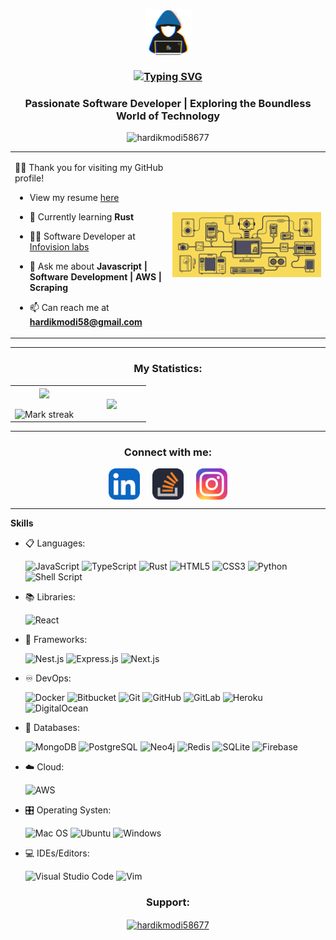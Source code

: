 <p align="center"><picture align="center"><img align="center" src = "./assets/images/about_me.gif?raw=true" width = 75px></picture></p>
<h3 align="center">
<a href="#"><img src="https://readme-typing-svg.herokuapp.com?font=Fira+Code&weight=500&size=30&pause=100&color=1E9FF7&background=00000008&center=true&vCenter=true&random=true&width=500&height=100&lines=Hi+%F0%9F%91%8B%2C+I'm+Hardik+Modi+%F0%9F%91%A8%E2%80%8D%F0%9F%92%BB" alt="Typing SVG" /></a>
</h3> 


<h3 align="center">Passionate Software Developer | Exploring the Boundless World of Technology</h3>
<p align="center"> <img src="https://komarev.com/ghpvc/?username=hardikmodi58677&label=Profile%20views&color=0e75b6&style=flat" alt="hardikmodi58677" /> </p>

<table align="center">
<tr border="none">
<td width="50%" align="left">

🙋‍♂️ Thank you for visiting my GitHub profile! 

- View my resume <a href="https://hardik-resume.tiiny.site" target="_blank">here</a>
- 🌱 Currently learning **Rust**

- 🧑‍🎓 Software Developer at [Infovision labs](https://www.infovision.com/)

- 💬 Ask me about **Javascript | Software Development | AWS | Scraping**

- 📫 Can reach me at **hardikmodi58@gmail.com**

</td>
<td width="50%" align="center">

  <img align="center" alt="data-in-motion" width="450" src="./assets/images/data_in_motion.gif?raw=true" />
  
  </td>
</tr>
</table>

---

<h3 align="center">My Statistics:</h3>
<p align="center">
<table align="center">
<tr border="none">
<td width="50%" align="center">
  
  <img  align="center"  src="https://github-readme-stats.vercel.app/api?username=hardikmodi58677&theme=dark&show_icons=true&count_private=true" />
  <br></br>
  <img  title="🔥 Get streak stats for your profile at git.io/streak-stats" alt="Mark streak" src="https://github-readme-streak-stats.herokuapp.com/?user=hardikmodi58677&theme=dark&hide_border=false" /> 
</td>
<td width="50%" align="center">

  <img  align="center"  src="https://github-readme-stats.anuraghazra1.vercel.app/api/top-langs/?username=hardikmodi58677&theme=dark&hide_border=false&no-bg=true&no-frame=true&langs_count=10"/>
  
  </td>
</tr>
</table>

---

<h3 align="center">Connect with me:</h3>
<p align="center">
<a href="https://linkedin.com/in/hardikmodi58677" target="blank"><img align="center" src="https://github.com/tandpfun/skill-icons/blob/main/icons/LinkedIn.svg" alt="hardikmodi58677-linkedin-icon" height="50" width="50" /></a>&nbsp;&nbsp;&nbsp;&nbsp;
<a href="https://stackoverflow.com/users/7121417/hardik-modi" target="blank"><img align="center" src="https://github.com/tandpfun/skill-icons/blob/main/icons/StackOverflow-Dark.svg" alt="7121417-stackoverflow-icon" height="50" width="50" /></a>&nbsp;&nbsp;&nbsp;&nbsp;
<a href="https://www.instagram.com/hardikmodi58677" target="blank"><img align="center" src="https://github.com/tandpfun/skill-icons/blob/main/icons/Instagram.svg" alt="hardikmodi58677-instagram" height="50" width="50" /></a>
</p>

---

<b> Skills</b>

<p align="center">

- 📋 Languages:

  <img height="25" src="https://img.shields.io/badge/-JavaScript-black?style=flat-square&logo=javascript" alt="JavaScript" />
  <img height="25" src="https://img.shields.io/badge/-TypeScript-007ACC?style=flat-square&logo=typescript" alt="TypeScript" />
  <img height="25" src="https://img.shields.io/badge/-Rust-black?style=flat-square&logo=rust" alt="Rust" />
  <img height="25" src="https://img.shields.io/badge/html5-%23E34F26.svg?style=for-the-badge&logo=html5&logoColor=white" alt="HTML5" />
  <img height="25" src="https://img.shields.io/badge/css3-%231572B6.svg?style=for-the-badge&logo=css3&logoColor=white" alt="CSS3" />
  <img height="25" src="https://img.shields.io/badge/python-3670A0?style=for-the-badge&logo=python&logoColor=ffdd54" alt="Python" />
  <img height="25" src="https://img.shields.io/badge/shell_script-%23121011.svg?style=for-the-badge&logo=gnu-bash&logoColor=white" alt="Shell Script" />
  <br />

- 📚 Libraries:

  <img height="25" src="https://img.shields.io/badge/react-%2361DAFB.svg?style=for-the-badge&logo=react&logoColor=white" alt="React" />
  <br />

- 🚀 Frameworks:

  <img height="25" src="https://img.shields.io/badge/nestjs-%23E0234E.svg?style=for-the-badge&logo=nestjs&logoColor=white" alt="Nest.js" />
  <img height="25" src="https://img.shields.io/badge/express-%23000000.svg?style=for-the-badge&logo=express&logoColor=white" alt="Express.js" />
  <img height="25" src="https://img.shields.io/badge/next.js-%23000000.svg?style=for-the-badge&logo=next.js&logoColor=white" alt="Next.js" />
  <br />

- ♾️ DevOps:

  <img height="25" src="https://img.shields.io/badge/docker-%230db7ed.svg?style=for-the-badge&logo=docker&logoColor=white" alt="Docker" />
  <img height="25" src="https://img.shields.io/badge/bitbucket-%230047B3.svg?style=for-the-badge&logo=bitbucket&logoColor=white" alt="Bitbucket" />
  <img height="25" src="https://img.shields.io/badge/git-%23F05033.svg?style=for-the-badge&logo=git&logoColor=white" alt="Git" />
  <img height="25" src="https://img.shields.io/badge/github-%23121011.svg?style=for-the-badge&logo=github&logoColor=white" alt="GitHub" />
  <img height="25" src="https://img.shields.io/badge/gitlab-%23181717.svg?style=for-the-badge&logo=gitlab&logoColor=white" alt="GitLab" />
  <img height="25" src="https://img.shields.io/badge/heroku-%23430098.svg?style=for-the-badge&logo=heroku&logoColor=white" alt="Heroku" />
  <img height="25" src="https://img.shields.io/badge/Digital%20Ocean-0078D6?style=for-the-badge&logo=digitalocean&logoColor=white" alt="DigitalOcean" />
  <br />

- 💾 Databases:

  <img height="25" src="https://img.shields.io/badge/mongodb-%234ea94b.svg?style=for-the-badge&logo=mongodb&logoColor=white" alt="MongoDB" />
  <img height="25" src="https://img.shields.io/badge/postgres-%23316192.svg?style=for-the-badge&logo=postgresql&logoColor=white" alt="PostgreSQL" />
  <img height="25" src="https://img.shields.io/badge/neo4j-%23000000.svg?style=for-the-badge&logo=neo4j&logoColor=white" alt="Neo4j" />
  <img height="25" src="https://img.shields.io/badge/redis-%23DD0031.svg?style=for-the-badge&logo=redis&logoColor=white" alt="Redis" />
  <img height="25" src="https://img.shields.io/badge/sqlite-%2307405e.svg?style=for-the-badge&logo=sqlite&logoColor=white" alt="SQLite" />
  <img height="25" src="https://img.shields.io/badge/firebase-%23039BE5.svg?style=for-the-badge&logo=firebase" alt="Firebase" />
  <br />

- ☁️ Cloud:

  <img src="https://img.shields.io/badge/AWS-%23FF9900.svg?style=for-the-badge&logo=amazon-aws&logoColor=white" alt="AWS" />
  <br />

- 🎛️ Operating Systen:

  <img src="https://img.shields.io/badge/mac%20os-000000?style=for-the-badge&logo=macos&logoColor=F0F0F0" alt="Mac OS" />
  <img src="https://img.shields.io/badge/Ubuntu-E95420?style=for-the-badge&logo=ubuntu&logoColor=white" alt="Ubuntu" />
  <img src="https://img.shields.io/badge/Windows-0078D6?style=for-the-badge&logo=windows&logoColor=white" alt="Windows" />
  <br />

- 💻 IDEs/Editors:

  <img src="https://img.shields.io/badge/Visual%20Studio%20Code-0078d7.svg?style=for-the-badge&logo=visual-studio-code&logoColor=white" alt="Visual Studio Code" />
  <img src="https://img.shields.io/badge/VIM-%2311AB00.svg?style=for-the-badge&logo=vim&logoColor=white" alt="Vim" />
  <br />

</p>

<h3 align="center">Support:</h3>
<p align="center"><a href="https://www.buymeacoffee.com/hardikmodi58677"> <img align="center" src="https://cdn.buymeacoffee.com/buttons/v2/default-yellow.png" height="50" width="210" alt="hardikmodi58677" /></a></p>
